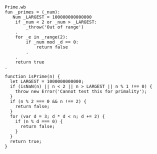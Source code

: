 <pre>
Prime.wb
fun _primes = (_num):
   Num _LARGEST = 100000000000000
    if _num < 2 or _num > _LARGEST:
        _throw('Out of range')
    .
    for _e in _range(2):
        if _num mod _d == 0:
            return false
        .
    .
    return true
.
</pre>

<pre>
function isPrime(n) {
  let LARGEST = 1000000000000;
  if (isNaN(n) || n < 2 || n > LARGEST || n % 1 !== 0) {
    throw new Error('Cannot test this for primality');
  }
  if (n % 2 === 0 && n !== 2) {
    return false;
  }
  for (var d = 3; d * d < n; d += 2) {
    if (n % d === 0) {
      return false;
    }
  }
  return true;
}
</pre>
